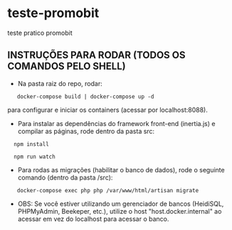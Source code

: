 # teste-promobit
teste pratico promobit

## INSTRUÇÕES PARA RODAR (TODOS OS COMANDOS PELO SHELL)
 - Na pasta raiz do repo, rodar:
 ```
    docker-compose build | docker-compose up -d
 ```
 para configurar e iniciar os containers (acessar por localhost:8088).

 - Para instalar as dependências do framework front-end (inertia.js) e compilar as páginas, rode dentro da pasta src:
 ```
   npm install

   npm run watch
 ```

 - Para rodas as migrações (habilitar o banco de dados), rode o seguinte comando (dentro da pasta /src):
 ```
    docker-compose exec php php /var/www/html/artisan migrate
 ```

 - OBS: Se você estiver utilizando um gerenciador de bancos (HeidiSQL, PHPMyAdmin, Beekeper, etc.), utilize o host
 "host.docker.internal" ao acessar em vez do localhost para acessar o banco.
